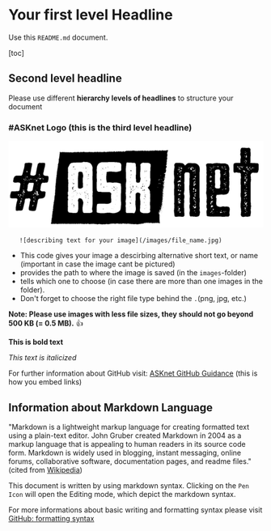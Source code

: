 # Your first level Headline

Use this `README.md` document. 

[toc]

## Second level headline
Please use different **hierarchy levels of headlines** to structure your document

### #ASKnet Logo (this is the third level headline)

![ASKnet Logo](/images/asknet-logo.png)

  ```
     ![describing text for your image](/images/file_name.jpg)
  ```

- This code gives your image a descirbing alternative short text, or name (important in case the image cant be pictured)
- provides the path to where the image is saved (in the `images`-folder)
- tells which one to choose (in case there are more than one images in the folder).
- Don't forget to choose the right file type behind the `.`(png, jpg, etc.)  


**Note: Please use images with less file sizes, they should not go beyond 500 KB (= 0.5 MB).** :+1:

**This is bold text**  

_This text is italicized_  

For further information about GitHub visit: [ASKnet GitHub Guidance](https://asknet-open-training.github.io/Github-Guidance/) (this is how you embed links)  


## Information about Markdown Language

"Markdown is a lightweight markup language for creating formatted text using a plain-text editor. John Gruber created Markdown in 2004 as a markup language that is appealing to human readers in its source code form. Markdown is widely used in blogging, instant messaging, online forums, collaborative software, documentation pages, and readme files." (cited from [Wikipedia](https://en.wikipedia.org/wiki/Markdown))

This document is written by using markdown syntax. Clicking on the `Pen Icon` will open the Editing mode, which depict the markdown syntax.

For more informations about basic writing and formatting syntax please visit [GitHub: formatting syntax](https://docs.github.com/en/get-started/writing-on-github/getting-started-with-writing-and-formatting-on-github/basic-writing-and-formatting-syntax)

